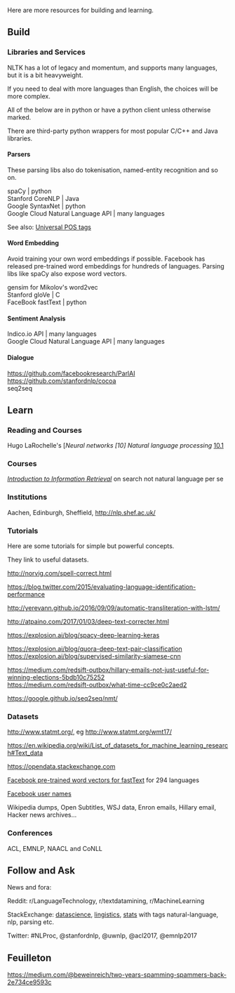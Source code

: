 
Here are more resources for building and learning.

## Build

### Libraries and Services

NLTK has a lot of legacy and momentum, and supports many languages, but it is a bit heavyweight.

If you need to deal with more languages than English, the choices will be more complex.

All of the below are in python or have a python client unless otherwise marked.

There are third-party python wrappers for most popular C/C++ and Java libraries.

#### Parsers

These parsing libs also do tokenisation, named-entity recognition and so on.

spaCy | python  
Stanford CoreNLP | Java  
Google SyntaxNet | python  
Google Cloud Natural Language API | many languages  

See also: [Universal POS tags](http://universaldependencies.org/u/pos/index.html)

#### Word Embedding
Avoid training your own word embeddings if possible.  Facebook has released pre-trained word embeddings for hundreds of languages.  Parsing libs like spaCy also expose word vectors.  

gensim for Mikolov's word2vec  
Stanford gloVe | C  
FaceBook fastText | python  

#### Sentiment Analysis
Indico.io API | many languages  
Google Cloud Natural Language API | many languages

#### Dialogue
https://github.com/facebookresearch/ParlAI  
https://github.com/stanfordnlp/cocoa  
seq2seq

## Learn

### Reading and Courses

Hugo LaRochelle's [*Neural networks [10] Natural language processing* [10.1](https://www.youtube.com/watch?v=OzZIOiMVUyM&list=PL6Xpj9I5qXYEcOhn7TqghAJ6NAPrNmUBH&index=79)

### Courses
[*Introduction to Information Retrieval*](https://nlp.stanford.edu/IR-book/) on search not natural language per se

### Institutions

Aachen, Edinburgh, Sheffield, http://nlp.shef.ac.uk/

### Tutorials
Here are some tutorials for simple but powerful concepts.

They link to useful datasets.

http://norvig.com/spell-correct.html

https://blog.twitter.com/2015/evaluating-language-identification-performance

http://yerevann.github.io/2016/09/09/automatic-transliteration-with-lstm/

http://atpaino.com/2017/01/03/deep-text-correcter.html

https://explosion.ai/blog/spacy-deep-learning-keras

https://explosion.ai/blog/quora-deep-text-pair-classification  
https://explosion.ai/blog/supervised-similarity-siamese-cnn

https://medium.com/redsift-outbox/hillary-emails-not-just-useful-for-winning-elections-5bdb10c75252  
https://medium.com/redsift-outbox/what-time-cc9ce0c2aed2

https://google.github.io/seq2seq/nmt/

### Datasets

http://www.statmt.org/, eg http://www.statmt.org/wmt17/

https://en.wikipedia.org/wiki/List_of_datasets_for_machine_learning_research#Text_data

https://opendata.stackexchange.com

[Facebook pre-trained word vectors for fastText](https://github.com/facebookresearch/fastText/blob/master/pretrained-vectors.md) for 294 languages

[Facebook user names](https://wiki.skullsecurity.org/Passwords#Facebook_lists)

Wikipedia dumps, Open Subtitles, WSJ data, Enron emails, Hillary email, Hacker news archives...

### Conferences

ACL, EMNLP, NAACL and CoNLL

## Follow and Ask

News and fora:  

Reddit: r/LanguageTechnology, r/textdatamining, r/MachineLearning

StackExchange: [datascience](https://datascience.stackexchange.com), [lingistics](https://linguistics.stackexchange.com), [stats](https://stats.stackexchange.com) with tags natural-language, nlp, parsing etc.

Twitter: #NLProc, @stanfordnlp, @uwnlp, @acl2017, @emnlp2017

## Feuilleton

https://medium.com/@beweinreich/two-years-spamming-spammers-back-2e734ce9593c
